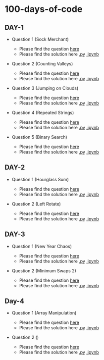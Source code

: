 # 100-days-of-code


## DAY-1

* Question 1 (Sock Merchant)
    * Please find the question [here](./code-files/Day-001-010/Day-1/Question-1/Day-1-Q1.pdf)
    * Please find the solution here [.py](./code-files/Day-001-010/Day-1/Question-1/Day-1-Q1.py) [.ipynb](./code-files/Day-001-010/Day-1/Question-1/Day-1-Q1.ipynb)

* Question 2 (Counting Valleys)
    * Please find the question [here](./code-files/Day-001-010/Day-1/Question-2/Day-1-Q2.pdf)
    * Please find the solution here [.py](./code-files/Day-001-010/Day-1/Question-2/Day-1-Q2.py) [.ipynb](./code-files/Day-001-010/Day-1/Question-2/Day-1-Q2.ipynb)

* Question 3 (Jumping on Clouds)
    * Please find the question [here](./code-files/Day-001-010/Day-1/Question-3/Day-1-Q3.pdf)
    * Please find the solution here [.py](./code-files/Day-001-010/Day-1/Question-3/Day-1-Q3.py) [.ipynb](./code-files/Day-001-010/Day-1/Question-3/Day-1-Q3.ipynb)

* Question 4 (Repeated Strings)
    * Please find the question [here](./code-files/Day-001-010/Day-1/Question-4/Day-1-Q4.pdf)
    * Please find the solution here [.py](./code-files/Day-001-010/Day-1/Question-4/Day-1-Q3.py) [.ipynb](./code-files/Day-001-010/Day-1/Question-4/Day-1-Q3.ipynb)

* Question 5 (Binary Search)
    * Please find the question [here](https://leetcode.com/explore/learn/card/binary-search/138/background/1038/)
    * Please find the solution here [.py](./code-files/Day-001-010/Day-1/Question-5/Day-1-Q3.py) [.ipynb](./code-files/Day-001-010/Day-1/Question-5/Day-1-Q3.ipynb)


## DAY-2

* Question 1 (Hourglass Sum)
    * Please find the question [here](./code-files/Day-001-010/Day-2/Question-1/Day-2-Q1.pdf)
    * Please find the solution here [.py](./code-files/Day-001-010/Day-2/Question-1/Day-2-Q1.py) [.ipynb](./code-files/Day-001-010/Day-2/Question-1/Day-2-Q1.ipynb)

* Question 2 (Left Rotate)
    * Please find the question [here](./code-files/Day-001-010/Day-2/Question-2/Day-2-Q2.pdf)
    * Please find the solution here [.py](./code-files/Day-001-010/Day-2/Question-2/Day-2-Q2.py) [.ipynb](./code-files/Day-001-010/Day-2/Question-2/Day-2-Q2.ipynb)


## DAY-3

* Question 1 (New Year Chaos)
    * Please find the question [here](./code-files/Day-001-010/Day-3/Question-1/Day-3-Q1.pdf)
    * Please find the solution here [.py](./code-files/Day-001-010/Day-3/Question-1/Day-3-Q1.py) [.ipynb](./code-files/Day-001-010/Day-3/Question-1/Day-3-Q1.ipynb)

* Question 2 (Minimum Swaps 2)
    * Please find the question [here](./code-files/Day-001-010/Day-3/Question-2/Day-3-Q2.pdf)
    * Please find the solution here [.py](./code-files/Day-001-010/Day-3/Question-1/Day-3-Q2.py) [.ipynb](./code-files/Day-001-010/Day-3/Question-2/Day-3-Q2.ipynb)

## Day-4

* Question 1 (Array Manipulation)
    * Please find the question [here](./code-files/Day-001-010/Day-4/Question-1/Day-4-Q1.pdf)
    * Please find the solution here [.py](./code-files/Day-001-010/Day-4/Question-1/Day-4-Q1.py) [.ipynb](./code-files/Day-001-010/Day-4/Question-1/Day-4-Q1.ipynb)

* Question 2 ()
    * Please find the question [here](./code-files/Day-001-010/Day-4/Question-1/Day-4-Q1.pdf)
    * Please find the solution here [.py](./code-files/Day-001-010/Day-3/Question-1/Day-3-Q2.py) [.ipynb](./code-files/Day-001-010/Day-3/Question-2/Day-3-Q2.ipynb)